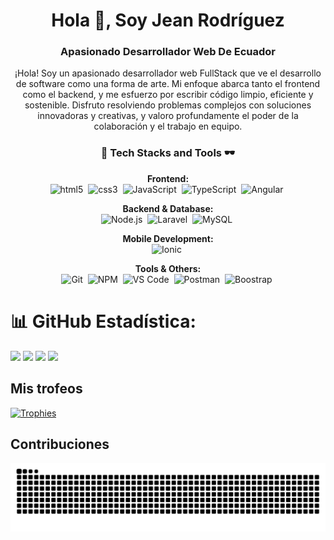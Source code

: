 <h1 align="center">Hola 👋, Soy Jean Rodríguez</h1>
<h3 align="center">Apasionado Desarrollador Web De Ecuador</h3>

<p align="center">¡Hola! Soy un apasionado desarrollador web FullStack que ve el desarrollo de software como una forma de arte. Mi enfoque abarca tanto el frontend como el backend, y me esfuerzo por escribir código limpio, eficiente y sostenible. Disfruto resolviendo problemas complejos con soluciones innovadoras y creativas, y valoro profundamente el poder de la colaboración y el trabajo en equipo.
</p>

<h3 align="center">🚀 Tech Stacks and Tools 🕶️</h3>


<p align="center">
  <!-- Grouped badges by type -->
  <strong>Frontend:</strong><br/>
  <img src="https://img.shields.io/badge/HTML5-DD4B25?style=for-the-badge&logo=html5&logoColor=white" alt="html5" />&nbsp;
  <img src="https://img.shields.io/badge/CSS3-1572B6?style=for-the-badge&logo=css3&logoColor=white" alt="css3" />&nbsp;
  <img src="https://img.shields.io/badge/JavaScript-F7DF1E?style=for-the-badge&logo=javascript&logoColor=black" alt="JavaScript" />&nbsp;
  <img src="https://img.shields.io/badge/TypeScript-3178C6?style=for-the-badge&logo=typescript&logoColor=white" alt="TypeScript" />&nbsp;
  <img src="https://img.shields.io/badge/Angular-DD0031?style=for-the-badge&logo=angular&logoColor=white" alt="Angular" />&nbsp;
  <!-- ... other frontend technologies ... -->
</p>




<p align="center">
  <strong>Backend & Database:</strong><br/>
  <img src="https://img.shields.io/badge/Node.js-339933?style=for-the-badge&logo=node.js&logoColor=white" alt="Node.js" />&nbsp;
  <img src="https://img.shields.io/badge/Laravel-FF2D20?style=for-the-badge&logo=laravel&logoColor=white" alt="Laravel" />&nbsp;
   <!-- ... <img src="https://img.shields.io/badge/SpringBoot-6DB33F?style=for-the-badge&logo=Spring&logoColor=white" alt="Spring  Boot" />&nbsp;-->
 <img src="https://img.shields.io/badge/MySQL-4479A1?style=for-the-badge&logo=mysql&logoColor=white" alt="MySQL" />&nbsp; 
  <!-- ... other backend and database technologies ... -->
</p>

<p align="center">
    <strong>Mobile Development:</strong><br/>
    <img src="https://img.shields.io/badge/Ionic-3880FF?style=for-the-badge&logo=ionic&logoColor=white" alt="Ionic" />&nbsp;
   
  <!-- ... other mobile development technologies ... -->
</p>

<p align="center">
  <strong>Tools & Others:</strong><br/>
  <img src="https://img.shields.io/badge/Git-F05032?style=for-the-badge&logo=git&logoColor=white" alt="Git" />&nbsp;
  <img src="https://img.shields.io/badge/NPM-CB3837?style=for-the-badge&logo=npm&logoColor=white" alt="NPM" />&nbsp;
  <img src="https://img.shields.io/badge/VS_Code-007ACC?style=for-the-badge&logo=visualstudiocode&logoColor=white" alt="VS Code" />&nbsp;
  <img src="https://img.shields.io/badge/Postman-FF6C37?style=for-the-badge&logo=postman&logoColor=white" alt="Postman" />&nbsp;
  <img src="https://img.shields.io/badge/bootstrap-7952B3?style=for-the-badge&logo=bootstrap&logoColor=white" alt="Boostrap" />&nbsp;

 
  
  <!-- ... other tools and technologies ... -->
</p>


# 📊 GitHub Estadística:

<div>
  <img width="440px" src="https://github-readme-stats.vercel.app/api?username=Jean10112002&show_icons=true&theme=onedark">
  <img width="385px" src="https://github-readme-stats.anuraghazra1.vercel.app/api/top-langs/?username=taozhi8833998&layout=compact&theme=onedark" />
  <img width="440px" src="https://github-readme-activity-graph.vercel.app/graph?username=Jean10112002&theme=github">
  <img width="385px" src="https://github-readme-streak-stats.herokuapp.com/?user=Jean10112002&theme=onedark" />
</div>


## Mis trofeos
[![Trophies](https://github-profile-trophy.vercel.app/?username=Jean10112002&theme=onedark)](https://github.com/ryo-ma/github-profile-trophy)

## Contribuciones
![Snake animation](https://raw.githubusercontent.com/taozhi8833998/taozhi8833998/output/github-contribution-grid-snake-dark.svg)

##



<!-- Proudly created with GPRM ( https://gprm.itsvg.in ) -->
